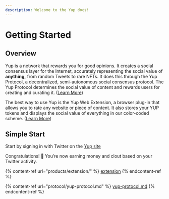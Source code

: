 ```yaml
---
description: Welcome to the Yup docs!
---
```


# Getting Started

## Overview

Yup is a network that rewards you for good opinions. It creates a social consensus layer for the Internet, accurately representing the social value of **anything,** from random Tweets to rare NFTs. It does this through the Yup Protocol, a decentralized, semi-autonomous social consensus protocol. The Yup Protocol determines the social value of content and rewards users for creating and curating it. ([Learn More](protocol.md))

The best way to use Yup is the Yup Web Extension, a browser plug-in that allows you to rate any website or piece of content. It also stores your YUP tokens and displays the social value of everything in our color-coded scheme. ([Learn More](ext.md))

## Simple Start

Start by signing in with Twitter on the [Yup site](https://yup.io)

Congratulations! 🎉 You’re now earning money and clout based on your Twitter activity.

{% content-ref url="products/extension/" %}
[extension](products/extension/)
{% endcontent-ref %}

{% content-ref url="protocol/yup-protocol.md" %}
[yup-protocol.md](protocol/yup-protocol.md)
{% endcontent-ref %}
